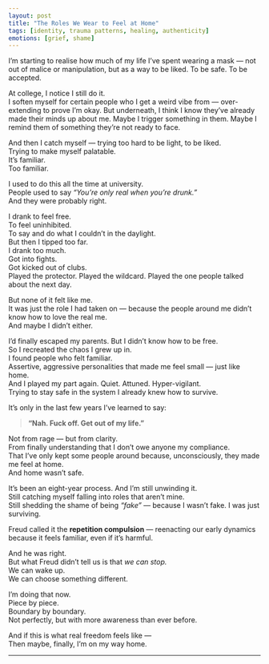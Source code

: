 ```yaml
---
layout: post
title: "The Roles We Wear to Feel at Home"
tags: [identity, trauma patterns, healing, authenticity]
emotions: [grief, shame]
---
```


I’m starting to realise how much of my life I’ve spent wearing a mask — not out of malice or manipulation, but as a way to be liked. To be safe. To be accepted.

At college, I notice I still do it.  
I soften myself for certain people who I get a weird vibe from — over-extending to prove I’m okay. But underneath, I think I know they’ve already made their minds up about me. Maybe I trigger something in them. Maybe I remind them of something they’re not ready to face.

And then I catch myself — trying too hard to be light, to be liked.  
Trying to make myself palatable.  
It’s familiar.  
Too familiar.

I used to do this all the time at university.  
People used to say *“You’re only real when you’re drunk.”*  
And they were probably right.

I drank to feel free.  
To feel uninhibited.  
To say and do what I couldn’t in the daylight.  
But then I tipped too far.  
I drank too much.  
Got into fights.  
Got kicked out of clubs.  
Played the protector. Played the wildcard. Played the one people talked about the next day.

But none of it felt like me.  
It was just the role I had taken on — because the people around me didn’t know how to love the real me.  
And maybe I didn’t either.

I’d finally escaped my parents. But I didn’t know how to be free.  
So I recreated the chaos I grew up in.  
I found people who felt familiar.  
Assertive, aggressive personalities that made me feel small — just like home.  
And I played my part again. Quiet. Attuned. Hyper-vigilant.  
Trying to stay safe in the system I already knew how to survive.

It’s only in the last few years I’ve learned to say:  
> **“Nah. Fuck off. Get out of my life.”**

Not from rage — but from clarity.  
From finally understanding that I don’t owe anyone my compliance.  
That I’ve only kept some people around because, unconsciously, they made me feel at home.  
And home wasn’t safe.

It’s been an eight-year process. And I’m still unwinding it.  
Still catching myself falling into roles that aren’t mine.  
Still shedding the shame of being *“fake”* — because I wasn’t fake. I was just surviving.

Freud called it the **repetition compulsion** — reenacting our early dynamics because it feels familiar, even if it’s harmful.

And he was right.  
But what Freud didn’t tell us is that *we can stop.*  
We can wake up.  
We can choose something different.

I’m doing that now.  
Piece by piece.  
Boundary by boundary.  
Not perfectly, but with more awareness than ever before.

And if this is what real freedom feels like —  
Then maybe, finally, I’m on my way home.

---
